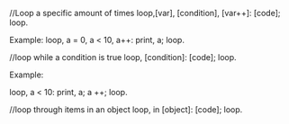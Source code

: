 //Loop a specific amount of times
loop,[var], [condition], [var++]:
  [code];
loop.

Example:
loop, a = 0, a < 10, a++:
  print, a;
loop.

//loop while a condition is true
loop, [condition]:
  [code];
loop.

Example:

loop, a < 10:
  print, a;
  a ++;
loop.

//loop through items in an object
loop, in [object]:
  [code];
loop.
